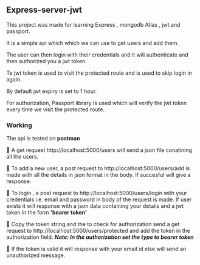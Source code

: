 ## Express-server-jwt
  This project was made for learning Express , mongodb Atlas , jwt and passport.
  
  It is a simple api which which we can use to get users and add them.

  The user can then login with their credentials and it will authenticate and then authorized you a jwt token.
  
  Te jwt token is used to visit the protected route and is used to skip login in again.
  
  By default jwt expiry is set to 1 hour.
  
  For authorization, Passport library is used which will verify the jwt token every time we visit the protected route.
  
  ### Working
  The api is tested on **postman**
  
  🔵 A get request http://localhost:5000/users will send a json file conatining all the users.
  
  🔵 To add a new user, a post request to http://localhost:5000/users/add is made with all the details in json format in the body. 
  If succesful will give a response.
  
  🔵 To login , a post request to  http://localhost:5000/users/login with your credentials 
  i.e. email and password in body of the request is made. 
  If user exists it will response with a json data containing your 
  details and a jwt token in the form **'bearer token'**
  
  🔵 Copy the token string and the to check for authorization 
  send a get request to http://localhost:5000/users/protected and add the token in the authorization field.
  **_Note: In the authorization set the type to bearer token_**
 
 🔵 If the token is valid it will response with your email id else will send an unauthorized message.
